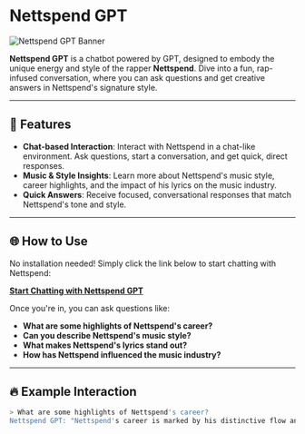 # Nettspend GPT

![Nettspend GPT Banner](https://i.imgur.com/OEDTvHu.jpeg)


**Nettspend GPT** is a chatbot powered by GPT, designed to embody the unique energy and style of the rapper **Nettspend**. Dive into a fun, rap-infused conversation, where you can ask questions and get creative answers in Nettspend's signature style.

---

## 🚀 Features

- **Chat-based Interaction**: Interact with Nettspend in a chat-like environment. Ask questions, start a conversation, and get quick, direct responses.
- **Music & Style Insights**: Learn more about Nettspend's music style, career highlights, and the impact of his lyrics on the music industry.
- **Quick Answers**: Receive focused, conversational responses that match Nettspend's tone and style.

---

## 🌐 How to Use

No installation needed! Simply click the link below to start chatting with Nettspend:

[**Start Chatting with Nettspend GPT**](https://chatgpt.com/g/g-67864fdd55108191ab76df8b2516bf80-nettspend)

Once you're in, you can ask questions like:

- **What are some highlights of Nettspend's career?**
- **Can you describe Nettspend's music style?**
- **What makes Nettspend's lyrics stand out?**
- **How has Nettspend influenced the music industry?**

---

## 🔥 Example Interaction

```bash
> What are some highlights of Nettspend's career?
Nettspend GPT: "Nettspend's career is marked by his distinctive flow and ability to move crowds. His debut track shook the streets and he’s never looked back since!"
